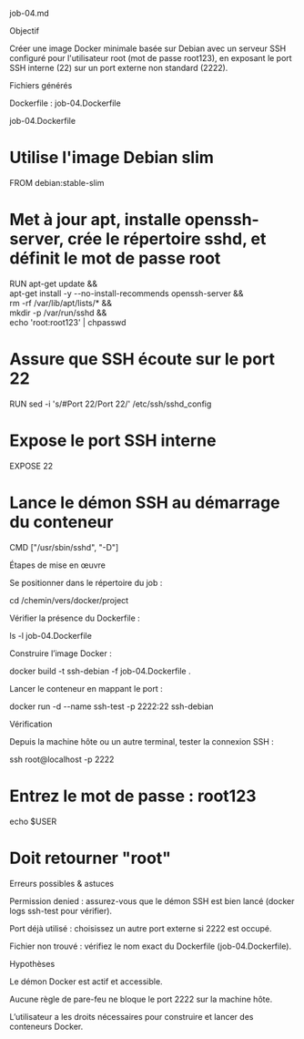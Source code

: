 job-04.md

Objectif

Créer une image Docker minimale basée sur Debian avec un serveur SSH configuré pour l'utilisateur root (mot de passe root123), en exposant le port SSH interne (22) sur un port externe non standard (2222).

Fichiers générés

Dockerfile : job-04.Dockerfile

job-04.Dockerfile

# Utilise l'image Debian slim
FROM debian:stable-slim

# Met à jour apt, installe openssh-server, crée le répertoire sshd, et définit le mot de passe root
RUN apt-get update && \
    apt-get install -y --no-install-recommends openssh-server && \
    rm -rf /var/lib/apt/lists/* && \
    mkdir -p /var/run/sshd && \
    echo 'root:root123' | chpasswd

# Assure que SSH écoute sur le port 22
RUN sed -i 's/#Port 22/Port 22/' /etc/ssh/sshd_config

# Expose le port SSH interne
EXPOSE 22

# Lance le démon SSH au démarrage du conteneur
CMD ["/usr/sbin/sshd", "-D"]

Étapes de mise en œuvre

Se positionner dans le répertoire du job :

cd /chemin/vers/docker/project

Vérifier la présence du Dockerfile :

ls -l job-04.Dockerfile

Construire l’image Docker :

docker build -t ssh-debian -f job-04.Dockerfile .

Lancer le conteneur en mappant le port :

docker run -d --name ssh-test -p 2222:22 ssh-debian

Vérification

Depuis la machine hôte ou un autre terminal, tester la connexion SSH :

ssh root@localhost -p 2222
# Entrez le mot de passe : root123
echo $USER
# Doit retourner "root"

Erreurs possibles & astuces

Permission denied : assurez-vous que le démon SSH est bien lancé (docker logs ssh-test pour vérifier).

Port déjà utilisé : choisissez un autre port externe si 2222 est occupé.

Fichier non trouvé : vérifiez le nom exact du Dockerfile (job-04.Dockerfile).

Hypothèses

Le démon Docker est actif et accessible.

Aucune règle de pare-feu ne bloque le port 2222 sur la machine hôte.

L’utilisateur a les droits nécessaires pour construire et lancer des conteneurs Docker.